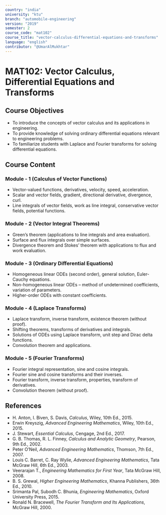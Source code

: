 ```yaml
---
country: "india"
university: "ktu"
branch: "automobile-engineering"
version: "2019"
semester: 2
course_code: "mat102"
course_title: "vector-calculus-differential-equations-and-transforms"
language: "english"
contributor: "@UmarAlMukhtar"
---
```


# MAT102: Vector Calculus, Differential Equations and Transforms

## Course Objectives

* To introduce the concepts of vector calculus and its applications in engineering.
* To provide knowledge of solving ordinary differential equations relevant to engineering problems.
* To familiarize students with Laplace and Fourier transforms for solving differential equations.

## Course Content

### Module - 1 (Calculus of Vector Functions)

* Vector-valued functions, derivatives, velocity, speed, acceleration.
* Scalar and vector fields, gradient, directional derivative, divergence, curl.
* Line integrals of vector fields, work as line integral, conservative vector fields, potential functions.

### Module - 2 (Vector Integral Theorems)

* Green’s theorem (applications to line integrals and area evaluation).
* Surface and flux integrals over simple surfaces.
* Divergence theorem and Stokes’ theorem with applications to flux and work evaluation.

### Module - 3 (Ordinary Differential Equations)

* Homogeneous linear ODEs (second order), general solution, Euler-Cauchy equations.
* Non-homogeneous linear ODEs – method of undetermined coefficients, variation of parameters.
* Higher-order ODEs with constant coefficients.

### Module - 4 (Laplace Transforms)

* Laplace transform, inverse transform, existence theorem (without proof).
* Shifting theorems, transforms of derivatives and integrals.
* Solutions of ODEs using Laplace transform, unit step and Dirac delta functions.
* Convolution theorem and applications.

### Module - 5 (Fourier Transforms)

* Fourier integral representation, sine and cosine integrals.
* Fourier sine and cosine transforms and their inverses.
* Fourier transform, inverse transform, properties, transform of derivatives.
* Convolution theorem (without proof).

## References

* H. Anton, I. Biven, S. Davis, *Calculus*, Wiley, 10th Ed., 2015.  
* Erwin Kreyszig, *Advanced Engineering Mathematics*, Wiley, 10th Ed., 2015.  
* J. Stewart, *Essential Calculus*, Cengage, 2nd Ed., 2017.  
* G. B. Thomas, R. L. Finney, *Calculus and Analytic Geometry*, Pearson, 9th Ed., 2002.  
* Peter O’Neil, *Advanced Engineering Mathematics*, Thomson, 7th Ed., 2007.  
* Louis C. Barret, C. Ray Wylie, *Advanced Engineering Mathematics*, Tata McGraw Hill, 6th Ed., 2003.  
* Veerarajan T., *Engineering Mathematics for First Year*, Tata McGraw Hill, 2008.  
* B. S. Grewal, *Higher Engineering Mathematics*, Khanna Publishers, 36th Ed., 2010.  
* Srimanta Pal, Subodh C. Bhunia, *Engineering Mathematics*, Oxford University Press, 2015.  
* Ronald N. Bracewell, *The Fourier Transform and Its Applications*, McGraw Hill, 2000.  
